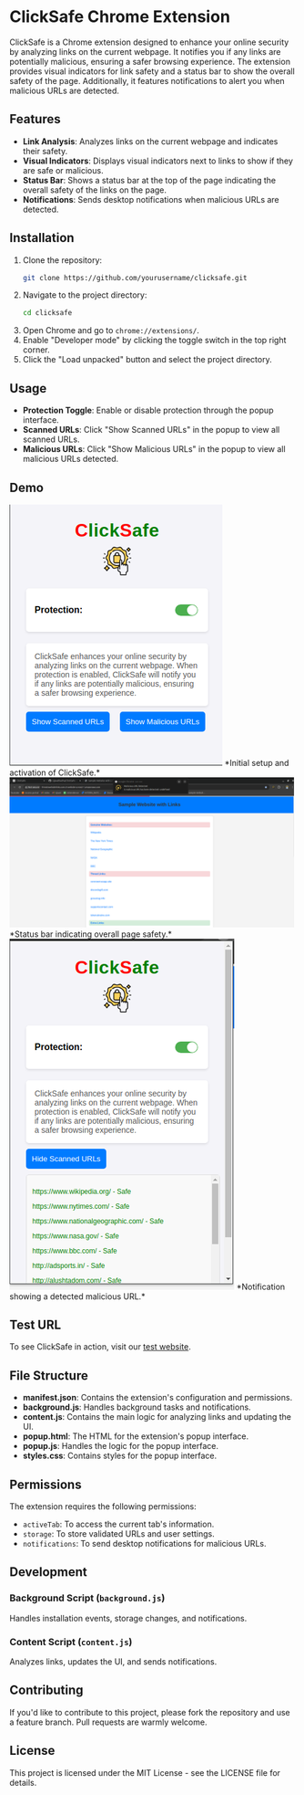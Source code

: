 # ClickSafe Chrome Extension

ClickSafe is a Chrome extension designed to enhance your online security by analyzing links on the current webpage. It notifies you if any links are potentially malicious, ensuring a safer browsing experience. The extension provides visual indicators for link safety and a status bar to show the overall safety of the page. Additionally, it features notifications to alert you when malicious URLs are detected.

## Features

- **Link Analysis**: Analyzes links on the current webpage and indicates their safety.
- **Visual Indicators**: Displays visual indicators next to links to show if they are safe or malicious.
- **Status Bar**: Shows a status bar at the top of the page indicating the overall safety of the links on the page.
- **Notifications**: Sends desktop notifications when malicious URLs are detected.

## Installation

1. Clone the repository:
    ```sh
    git clone https://github.com/yourusername/clicksafe.git
    ```
2. Navigate to the project directory:
    ```sh
    cd clicksafe
    ```
3. Open Chrome and go to `chrome://extensions/`.
4. Enable "Developer mode" by clicking the toggle switch in the top right corner.
5. Click the "Load unpacked" button and select the project directory.

## Usage

- **Protection Toggle**: Enable or disable protection through the popup interface.
- **Scanned URLs**: Click "Show Scanned URLs" in the popup to view all scanned URLs.
- **Malicious URLs**: Click "Show Malicious URLs" in the popup to view all malicious URLs detected.

## Demo

<img src="demo/demo0.png" alt="Demo 0" width="374">
*Initial setup and activation of ClickSafe.*

<img src="demo/demo1.png" alt="Demo 1" width="500">
*Status bar indicating overall page safety.*

<img src="demo/demo2.png" alt="Demo 2" width="395">
*Notification showing a detected malicious URL.*

## Test URL

To see ClickSafe in action, visit our [test website](http://clicksafe.ujwal.social/).

## File Structure

- **manifest.json**: Contains the extension's configuration and permissions.
- **background.js**: Handles background tasks and notifications.
- **content.js**: Contains the main logic for analyzing links and updating the UI.
- **popup.html**: The HTML for the extension's popup interface.
- **popup.js**: Handles the logic for the popup interface.
- **styles.css**: Contains styles for the popup interface.

## Permissions

The extension requires the following permissions:

- `activeTab`: To access the current tab's information.
- `storage`: To store validated URLs and user settings.
- `notifications`: To send desktop notifications for malicious URLs.

## Development

### Background Script (`background.js`)

Handles installation events, storage changes, and notifications.

### Content Script (`content.js`)

Analyzes links, updates the UI, and sends notifications.

## Contributing

If you'd like to contribute to this project, please fork the repository and use a feature branch. Pull requests are warmly welcome.

## License

This project is licensed under the MIT License - see the LICENSE file for details.
